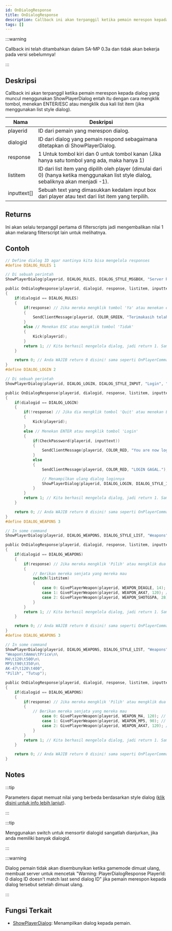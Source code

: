 ```yaml
---
id: OnDialogResponse
title: OnDialogResponse
description: Callback ini akan terpanggil ketika pemain merespon kepada dialog yang muncul menggunakan ShowPlayerDialog entah itu dengan cara mengklik tombol, menekan ENTER/ESC atau mengklik dua kali list item (jika menggunakan list style dialog).
tags: []
---
```


:::warning

Callback ini telah ditambahkan dalam SA-MP 0.3a dan tidak akan bekerja pada versi sebelumnya!

:::

## Deskripsi

Callback ini akan terpanggil ketika pemain merespon kepada dialog yang muncul menggunakan ShowPlayerDialog entah itu dengan cara mengklik tombol, menekan ENTER/ESC atau mengklik dua kali list item (jika menggunakan list style dialog).

| Nama        | Deskripsi                                                                                                                             |
| ----------- | ------------------------------------------------------------------------------------------------------------------------------------- |
| playerid    | ID dari pemain yang merespon dialog.                                                                                                  |
| dialogid    | ID dari dialog yang pemain respond sebagaimana ditetapkan di ShowPlayerDialog.                                                        |
| response    | 1 Untuk tombol kiri dan 0 untuk tombol kanan (Jika hanya satu tombol yang ada, maka hanya 1)                                          |
| listitem    | ID dari list item yang dipilih oleh player (dimulai dari 0) (hanya ketika menggunakan list style dialog, sebaliknya akan menjadi -1). |
| inputtext[] | Sebuah text yang dimasukkan kedalam input box dari player atau text dari list item yang terpilih.                                     |

## Returns

Ini akan selalu terpanggil pertama di filterscripts jadi mengembalikan nilai 1 akan melarang filterscript lain untuk melihatnya.

## Contoh

```c
// Define dialog ID agar nantinya kita bisa mengelola responses
#define DIALOG_RULES 1

// Di sebuah perintah
ShowPlayerDialog(playerid, DIALOG_RULES, DIALOG_STYLE_MSGBOX, "Server Rules", "- Gaboleh Curang\n- Gaboleh Spamming\n- Respect sesama admin\n\nApakah anda setuju dengan peraturan diatas?", "Ya", "Tidak");

public OnDialogResponse(playerid, dialogid, response, listitem, inputtext[])
{
    if(dialogid == DIALOG_RULES)
    {
        if(response) // Jika mereka mengklik tombol 'Ya' atau menekan enter
        {
            SendClientMessage(playerid, COLOR_GREEN, "Terimakasih telah menyetujui persyaratannya!");
        }
        else // Menekan ESC atau mengklik tombol 'Tidak'
        {
            Kick(playerid);
        }
        return 1; // Kita berhasil mengelola dialog, jadi return 1. Sama seperti OnPlayerCommandText.
    }

    return 0; // Anda WAJIB return 0 disini! sama seperti OnPlayerCommandText.
}
#define DIALOG_LOGIN 2

// Di sebuah perintah
ShowPlayerDialog(playerid, DIALOG_LOGIN, DIALOG_STYLE_INPUT, "Login", "Masukkan passwordnya say:", "Login", "Quit");

public OnDialogResponse(playerid, dialogid, response, listitem, inputtext[])
{
    if(dialogid == DIALOG_LOGIN)
    {
        if(!response) // Jika dia mengklik tombol 'Quit' atau menekan ESC
        {
            Kick(playerid);
        }
        else // Menekan ENTER atau mengklik tombol 'Login'
        {
            if(CheckPassword(playerid, inputtext))
            {
                SendClientMessage(playerid, COLOR_RED, "You are now logged in!");
            }
            else
            {
                SendClientMessage(playerid, COLOR_RED, "LOGIN GAGAL.");

                // Menampilkan ulang dialog loginnya
                ShowPlayerDialog(playerid, DIALOG_LOGIN, DIALOG_STYLE_INPUT, "Login", "Masukkan passwordnya say:", "Login", "Quit");
            }
        }
        return 1; // Kita berhasil mengelola dialog, jadi return 1. Sama seperti OnPlayerCommandText.
    }

    return 0; // Anda WAJIB return 0 disini! sama seperti OnPlayerCommandText.
}
#define DIALOG_WEAPONS 3

// In some command
ShowPlayerDialog(playerid, DIALOG_WEAPONS, DIALOG_STYLE_LIST, "Weapons", "Desert Eagle\nAK-47\nCombat Shotgun", "Pilih", "Tutup");

public OnDialogResponse(playerid, dialogid, response, listitem, inputtext[])
{
    if(dialogid == DIALOG_WEAPONS)
    {
        if(response) // Jika mereka mengklik 'Pilih' atau mengklik dua kali senjata yang dipilih
        {
            // Berikan mereka senjata yang mereka mau
            switch(listitem)
            {
                case 0: GivePlayerWeapon(playerid, WEAPON_DEAGLE, 14); // Berikan mereka sebuah desert eagle
                case 1: GivePlayerWeapon(playerid, WEAPON_AK47, 120); // Berikan mereka sebuah AK-47
                case 2: GivePlayerWeapon(playerid, WEAPON_SHOTGSPA, 28); // Berikan mereka sebuah Combat Shotgun
            }
        }
        return 1; // Kita berhasil mengelola dialog, jadi return 1. Sama seperti OnPlayerCommandText.
    }

    return 0; // Anda WAJIB return 0 disini! sama seperti OnPlayerCommandText.
}
#define DIALOG_WEAPONS 3

// In some command
ShowPlayerDialog(playerid, DIALOG_WEAPONS, DIALOG_STYLE_LIST, "Weapons",
"Weapon\tAmmo\tPrice\n\
M4\t120\t500\n\
MP5\t90\t350\n\
AK-47\t120\t400",
"Pilih", "Tutup");

public OnDialogResponse(playerid, dialogid, response, listitem, inputtext[])
{
    if(dialogid == DIALOG_WEAPONS)
    {
        if(response) // Jika mereka mengklik 'Pilih' atau mengklik dua kali senjata yang dipilih
        {
            // Berikan mereka senjata yang mereka mau
                case 0: GivePlayerWeapon(playerid, WEAPON_M4, 120); // Berikan mereka sebuah M4
                case 1: GivePlayerWeapon(playerid, WEAPON_MP5, 90); // Berikan mereka sebuah MP5
                case 2: GivePlayerWeapon(playerid, WEAPON_AK47, 120); // Berikan mereka sebuah AK-47
            }
        }
        return 1; // Kita berhasil mengelola dialog, jadi return 1. Sama seperti OnPlayerCommandText.
    }

    return 0; // Anda WAJIB return 0 disini! sama seperti OnPlayerCommandText.
}
```

## Notes

:::tip

Parameters dapat memuat nilai yang berbeda berdasarkan style dialog ([klik disini untuk info lebih lanjut](../resources/dialogstyles.md)).

:::

:::tip

Menggunakan switch untuk mensortir dialogid sangatlah dianjurkan, jika anda memiliki banyak dialogid.

:::

:::warning

Dialog pemain tidak akan disembunyikan ketika gamemode dimuat ulang, membuat server untuk mencetak "Warning: PlayerDialogResponse PlayerId: 0 dialog ID doesn't match last send dialog ID" jika pemain merespon kepada dialog tersebut setelah dimuat ulang.

:::

## Fungsi Terkait

- [ShowPlayerDialog](../functions/ShowPlayerDialog.md): Menampilkan dialog kepada pemain.
